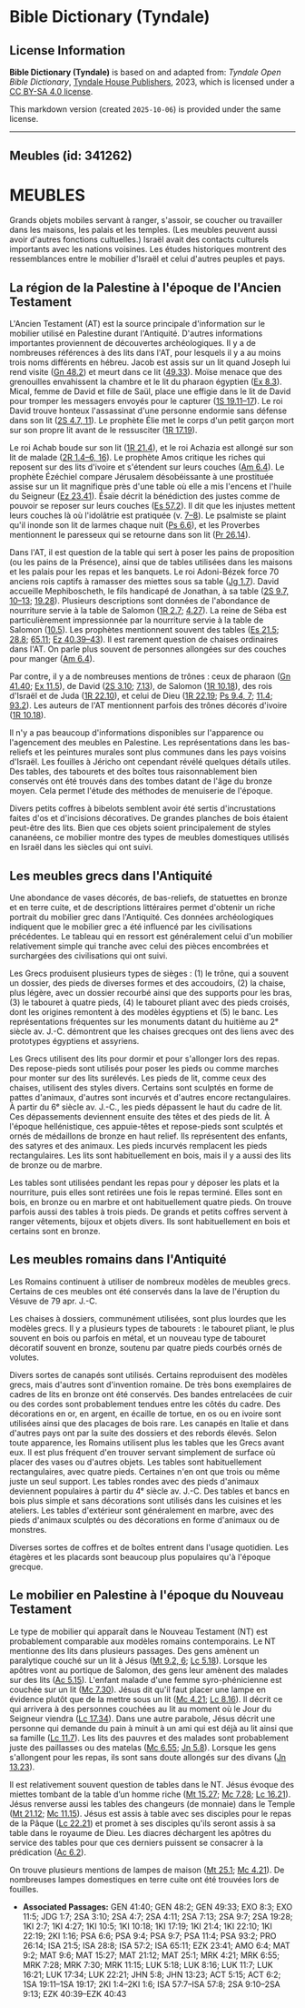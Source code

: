 # Bible Dictionary (Tyndale)

## License Information

**Bible Dictionary (Tyndale)** is based on and adapted from: _Tyndale Open Bible Dictionary_, [Tyndale House Publishers](https://tyndaleopenresources.com/), 2023, which is licensed under a [CC BY-SA 4.0 license](https://creativecommons.org/licenses/by-sa/4.0/legalcode.en).

This markdown version (created `2025-10-06`) is provided under the same license.



--------------------------------

## Meubles (id: 341262)

MEUBLES
=======

Grands objets mobiles servant à ranger, s'assoir, se coucher ou travailler dans les maisons, les palais et les temples. (Les meubles peuvent aussi avoir d'autres fonctions cultuelles.) Israël avait des contacts culturels importants avec les nations voisines. Les études historiques montrent des ressemblances entre le mobilier d'Israël et celui d'autres peuples et pays.

La région de la Palestine à l'époque de l'Ancien Testament
----------------------------------------------------------

L'Ancien Testament (AT) est la source principale d'information sur le mobilier utilisé en Palestine durant l'Antiquité. D'autres informations importantes proviennent de découvertes archéologiques. Il y a de nombreuses références à des lits dans l'AT, pour lesquels il y a au moins trois noms différents en hébreu. Jacob est assis sur un lit quand Joseph lui rend visite ([Gn 48\.2](https://ref.ly/Gen48:2)) et meurt dans ce lit ([49\.33](https://ref.ly/Gen49:33)). Moïse menace que des grenouilles envahissent la chambre et le lit du pharaon égyptien ([Ex 8\.3](https://ref.ly/Exod8:3)). Mical, femme de David et fille de Saül, place une effigie dans le lit de David pour tromper les messagers envoyés pour le capturer ([1S 19\.11–17](https://ref.ly/1Sam19:11-1Sam19:17)). Le roi David trouve honteux l'assassinat d'une personne endormie sans défense dans son lit ([2S 4\.7, 11](https://ref.ly/2Sam4:7,2Sam4:11)). Le prophète Élie met le corps d'un petit garçon mort sur son propre lit avant de le ressusciter ([1R 17\.19](https://ref.ly/1Kgs17:19)).

Le roi Achab boude sur son lit ([1R 21\.4](https://ref.ly/1Kgs21:4)), et le roi Achazia est allongé sur son lit de malade ([2R 1\.4–6, 16](https://ref.ly/2Kgs1:4-2Kgs1:6,2Kgs1:16)). Le prophète Amos critique les riches qui reposent sur des lits d'ivoire et s'étendent sur leurs couches ([Am 6\.4](https://ref.ly/Amos6:4)). Le prophète Ézéchiel compare Jérusalem désobéissante à une prostituée assise sur un lit magnifique près d'une table où elle a mis l'encens et l'huile du Seigneur ([Ez 23\.41](https://ref.ly/Ezek23:41)). Ésaïe décrit la bénédiction des justes comme de pouvoir se reposer sur leurs couches ([Es 57\.2](https://ref.ly/Isa57:2)). Il dit que les injustes mettent leurs couches là où l'idolâtrie est pratiquée (v. [7–8](https://ref.ly/Isa57:7-Isa57:8)). Le psalmiste se plaint qu'il inonde son lit de larmes chaque nuit ([Ps 6\.6](https://ref.ly/Ps6:6)), et les Proverbes mentionnent le paresseux qui se retourne dans son lit ([Pr 26\.14](https://ref.ly/Prov26:14)).

Dans l'AT, il est question de la table qui sert à poser les pains de proposition (ou les pains de la Présence), ainsi que de tables utilisées dans les maisons et les palais pour les repas et les banquets. Le roi Adoni\-Bézek force 70 anciens rois captifs à ramasser des miettes sous sa table ([Jg 1\.7](https://ref.ly/Judg1:7)). David accueille Mephiboscheth, le fils handicapé de Jonathan, à sa table ([2S 9\.7, 10–13](https://ref.ly/2Sam9:7,2Sam9:10-2Sam9:13); [19\.28](https://ref.ly/2Sam19:28)). Plusieurs descriptions sont données de l'abondance de nourriture servie à la table de Salomon ([1R 2\.7](https://ref.ly/1Kgs2:7); [4\.27](https://ref.ly/1Kgs4:27)). La reine de Séba est particulièrement impressionnée par la nourriture servie à la table de Salomon ([10\.5](https://ref.ly/1Kgs10:5)). Les prophètes mentionnent souvent des tables ([Es 21\.5](https://ref.ly/Isa21:5); [28\.8](https://ref.ly/Isa28:8); [65\.11](https://ref.ly/Isa65:11); [Ez 40\.39–43](https://ref.ly/Ezek40:39-Ezek40:43)). Il est rarement question de chaises ordinaires dans l'AT. On parle plus souvent de personnes allongées sur des couches pour manger ([Am 6\.4](https://ref.ly/Amos6:4)).

Par contre, il y a de nombreuses mentions de trônes : ceux de pharaon ([Gn 41\.40](https://ref.ly/Gen41:40); [Ex 11\.5](https://ref.ly/Exod11:5)), de David ([2S 3\.10](https://ref.ly/2Sam3:10); [7\.13](https://ref.ly/2Sam7:13)), de Salomon ([1R 10\.18](https://ref.ly/1Kgs10:18)), des rois d'Israël et de Juda ([1R 22\.10](https://ref.ly/1Kgs22:10)), et celui de Dieu ([1R 22\.19](https://ref.ly/1Kgs22:19); [Ps 9\.4, 7](https://ref.ly/Ps9:4,Ps9:7); [11\.4](https://ref.ly/Ps11:4); [93\.2](https://ref.ly/Ps93:2)). Les auteurs de l'AT mentionnent parfois des trônes décorés d'ivoire ([1R 10\.18](https://ref.ly/1Kgs10:18)).

Il n'y a pas beaucoup d'informations disponibles sur l'apparence ou l'agencement des meubles en Palestine. Les représentations dans les bas\-reliefs et les peintures murales sont plus communes dans les pays voisins d'Israël. Les fouilles à Jéricho ont cependant révélé quelques détails utiles. Des tables, des tabourets et des boîtes tous raisonnablement bien conservés ont été trouvés dans des tombes datant de l'âge du bronze moyen. Cela permet l'étude des méthodes de menuiserie de l'époque. 

Divers petits coffres à bibelots semblent avoir été sertis d'incrustations faites d'os et d'incisions décoratives. De grandes planches de bois étaient peut\-être des lits. Bien que ces objets soient principalement de styles cananéens, ce mobilier montre des types de meubles domestiques utilisés en Israël dans les siècles qui ont suivi.

Les meubles grecs dans l'Antiquité
----------------------------------

Une abondance de vases décorés, de bas\-reliefs, de statuettes en bronze et en terre cuite, et de descriptions littéraires permet d'obtenir un riche portrait du mobilier grec dans l'Antiquité. Ces données archéologiques indiquent que le mobilier grec a été influencé par les civilisations précédentes. Le tableau qui en ressort est généralement celui d'un mobilier relativement simple qui tranche avec celui des pièces encombrées et surchargées des civilisations qui ont suivi.

Les Grecs produisent plusieurs types de sièges : (1\) le trône, qui a souvent un dossier, des pieds de diverses formes et des accoudoirs, (2\) la chaise, plus légère, avec un dossier recourbé ainsi que des supports pour les bras, (3\) le tabouret à quatre pieds, (4\) le tabouret pliant avec des pieds croisés, dont les origines remontent à des modèles égyptiens et (5\) le banc. Les représentations fréquentes sur les monuments datant du huitième au 2ᵉ siècle av. J.\-C. démontrent que les chaises grecques ont des liens avec des prototypes égyptiens et assyriens.

Les Grecs utilisent des lits pour dormir et pour s'allonger lors des repas. Des repose\-pieds sont utilisés pour poser les pieds ou comme marches pour monter sur des lits surélevés. Les pieds de lit, comme ceux des chaises, utilisent des styles divers. Certains sont sculptés en forme de pattes d'animaux, d'autres sont incurvés et d'autres encore rectangulaires. À partir du 6ᵉ siècle av. J.\-C., les pieds dépassent le haut du cadre de lit. Ces dépassements deviennent ensuite des têtes et des pieds de lit. À l'époque hellénistique, ces appuie\-têtes et repose\-pieds sont sculptés et ornés de médaillons de bronze en haut relief. Ils représentent des enfants, des satyres et des animaux. Les pieds incurvés remplacent les pieds rectangulaires. Les lits sont habituellement en bois, mais il y a aussi des lits de bronze ou de marbre.

Les tables sont utilisées pendant les repas pour y déposer les plats et la nourriture, puis elles sont retirées une fois le repas terminé. Elles sont en bois, en bronze ou en marbre et ont habituellement quatre pieds. On trouve parfois aussi des tables à trois pieds. De grands et petits coffres servent à ranger vêtements, bijoux et objets divers. Ils sont habituellement en bois et certains sont en bronze.

Les meubles romains dans l'Antiquité
------------------------------------

Les Romains continuent à utiliser de nombreux modèles de meubles grecs. Certains de ces meubles ont été conservés dans la lave de l'éruption du Vésuve de 79 apr. J.\-C. 

Les chaises à dossiers, communément utilisées, sont plus lourdes que les modèles grecs. Il y a plusieurs types de tabourets : le tabouret pliant, le plus souvent en bois ou parfois en métal, et un nouveau type de tabouret décoratif souvent en bronze, soutenu par quatre pieds courbés ornés de volutes.

Divers sortes de canapés sont utilisés. Certains reproduisent des modèles grecs, mais d'autres sont d'invention romaine. De très bons exemplaires de cadres de lits en bronze ont été conservés. Des bandes entrelacées de cuir ou des cordes sont probablement tendues entre les côtés du cadre. Des décorations en or, en argent, en écaille de tortue, en os ou en ivoire sont utilisées ainsi que des placages de bois rare. Les canapés en Italie et dans d'autres pays ont par la suite des dossiers et des rebords élevés. Selon toute apparence, les Romains utilisent plus les tables que les Grecs avant eux. Il est plus fréquent d'en trouver servant simplement de surface où placer des vases ou d'autres objets. Les tables sont habituellement rectangulaires, avec quatre pieds. Certaines n'en ont que trois ou même juste un seul support. Les tables rondes avec des pieds d'animaux deviennent populaires à partir du 4ᵉ siècle av. J.\-C. Des tables et bancs en bois plus simple et sans décorations sont utilisés dans les cuisines et les ateliers. Les tables d'extérieur sont généralement en marbre, avec des pieds d'animaux sculptés ou des décorations en forme d'animaux ou de monstres.

Diverses sortes de coffres et de boîtes entrent dans l'usage quotidien. Les étagères et les placards sont beaucoup plus populaires qu'à l'époque grecque.

Le mobilier en Palestine à l'époque du Nouveau Testament
--------------------------------------------------------

Le type de mobilier qui apparaît dans le Nouveau Testament (NT) est probablement comparable aux modèles romains contemporains. Le NT mentionne des lits dans plusieurs passages. Des gens amènent un paralytique couché sur un lit à Jésus ([Mt 9\.2, 6](https://ref.ly/Matt9:2,Matt9:6); [Lc 5\.18](https://ref.ly/Luke5:18)). Lorsque les apôtres vont au portique de Salomon, des gens leur amènent des malades sur des lits ([Ac 5\.15](https://ref.ly/Acts5:15)). L'enfant malade d'une femme syro\-phénicienne est couchée sur un lit ([Mc 7\.30](https://ref.ly/Mark7:30)). Jésus dit qu'il faut placer une lampe en évidence plutôt que de la mettre sous un lit ([Mc 4\.21](https://ref.ly/Mark4:21); [Lc 8\.16](https://ref.ly/Luke8:16)). Il décrit ce qui arrivera à des personnes couchées au lit au moment où le Jour du Seigneur viendra ([Lc 17\.34](https://ref.ly/Luke17:34)). Dans une autre parabole, Jésus décrit une personne qui demande du pain à minuit à un ami qui est déjà au lit ainsi que sa famille ([Lc 11\.7](https://ref.ly/Luke11:7)). Les lits des pauvres et des malades sont probablement juste des paillasses ou des matelas ([Mc 6\.55](https://ref.ly/Mark6:55); [Jn 5\.8](https://ref.ly/John5:8)). Lorsque les gens s'allongent pour les repas, ils sont sans doute allongés sur des divans ([Jn 13\.23](https://ref.ly/John13:23)).

Il est relativement souvent question de tables dans le NT. Jésus évoque des miettes tombant de la table d’un homme riche ([Mt 15\.27](https://ref.ly/Matt15:27); [Mc 7\.28](https://ref.ly/Mark7:28); [Lc 16\.21](https://ref.ly/Luke16:21)). Jésus renverse aussi les tables des changeurs (de monnaie) dans le Temple ([Mt 21\.12](https://ref.ly/Matt21:12); [Mc 11\.15](https://ref.ly/Mark11:15)). Jésus est assis à table avec ses disciples pour le repas de la Pâque ([Lc 22\.21](https://ref.ly/Luke22:21)) et promet à ses disciples qu'ils seront assis à sa table dans le royaume de Dieu. Les diacres déchargent les apôtres du service des tables pour que ces derniers puissent se consacrer à la prédication ([Ac 6\.2](https://ref.ly/Acts6:2)).

On trouve plusieurs mentions de lampes de maison ([Mt 25\.1](https://ref.ly/Matt25:1); [Mc 4\.21](https://ref.ly/Mark4:21)). De nombreuses lampes domestiques en terre cuite ont été trouvées lors de fouilles.

* **Associated Passages:** GEN 41:40; GEN 48:2; GEN 49:33; EXO 8:3; EXO 11:5; JDG 1:7; 2SA 3:10; 2SA 4:7; 2SA 4:11; 2SA 7:13; 2SA 9:7; 2SA 19:28; 1KI 2:7; 1KI 4:27; 1KI 10:5; 1KI 10:18; 1KI 17:19; 1KI 21:4; 1KI 22:10; 1KI 22:19; 2KI 1:16; PSA 6:6; PSA 9:4; PSA 9:7; PSA 11:4; PSA 93:2; PRO 26:14; ISA 21:5; ISA 28:8; ISA 57:2; ISA 65:11; EZK 23:41; AMO 6:4; MAT 9:2; MAT 9:6; MAT 15:27; MAT 21:12; MAT 25:1; MRK 4:21; MRK 6:55; MRK 7:28; MRK 7:30; MRK 11:15; LUK 5:18; LUK 8:16; LUK 11:7; LUK 16:21; LUK 17:34; LUK 22:21; JHN 5:8; JHN 13:23; ACT 5:15; ACT 6:2; 1SA 19:11–1SA 19:17; 2KI 1:4–2KI 1:6; ISA 57:7–ISA 57:8; 2SA 9:10–2SA 9:13; EZK 40:39–EZK 40:43


